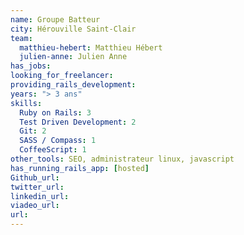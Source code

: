 ```yaml
---
name: Groupe Batteur
city: Hérouville Saint-Clair
team:
  matthieu-hebert: Matthieu Hébert
  julien-anne: Julien Anne
has_jobs:
looking_for_freelancer:
providing_rails_development:
years: "> 3 ans"
skills:
  Ruby on Rails: 3
  Test Driven Development: 2
  Git: 2
  SASS / Compass: 1
  CoffeeScript: 1
other_tools: SEO, administrateur linux, javascript
has_running_rails_app: [hosted]
Github_url:
twitter_url:
linkedin_url:
viadeo_url:
url:
---
```


